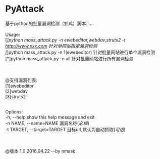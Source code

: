 # PyAttack

基于python的批量漏洞检测（抓鸡）脚本......
</br></br>
Usage:
</br>
[*]python  mass_attack.py -n ewebeditor,webdav,struts2 -t http://www.xxx.com    针对单网站指定漏洞检测
</br>
[*]python  mass_attack.py -n 1(ewebeditor)  针对批量网站进行单个漏洞检测
</br>
[*]python  mass_attack.py -n all    针对批量网站进行所有漏洞检测

</br></br>
@支持漏洞列表:
</br>
[1]ewebeditor
</br>
[2]webdav
</br>
[3]struts2
</br></br>


Options:
</br>
  -h, --help                    show this help message and exit
</br>
  -n NAME, --name=NAME          漏洞名称(*必填*)
</br>
  -t TARGET, --target=TARGET    目标url,默认为自动抓取(*可选*)
  
</br></br>
@版本:1.0  2016.04.22   --by  nmask
